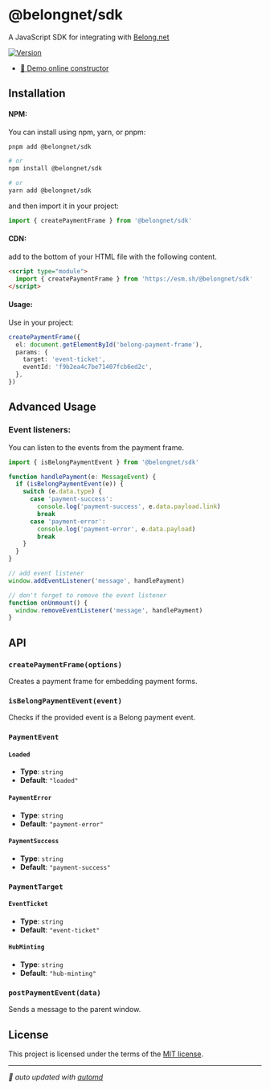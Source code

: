 # @belongnet/sdk

A JavaScript SDK for integrating with [Belong.net](https://belong.net)

[![Version](https://img.shields.io/npm/v/@belongnet/sdk)](https://www.npmjs.com/@belongnet/sdk)

- [👀 Demo online constructor](https://belongnet.github.io/sdk/) 

## Installation

#### NPM:

You can install using npm, yarn, or pnpm:

```bash
pnpm add @belongnet/sdk

# or
npm install @belongnet/sdk

# or
yarn add @belongnet/sdk
```

and then import it in your project:

```ts
import { createPaymentFrame } from '@belongnet/sdk'
```

#### CDN:

add to the bottom of your HTML file with the following content.

```html
<script type="module">
  import { createPaymentFrame } from 'https://esm.sh/@belongnet/sdk'
</script>
```

#### Usage:

Use in your project:

```ts
createPaymentFrame({
  el: document.getElementById('belong-payment-frame'),
  params: {
    target: 'event-ticket',
    eventId: 'f9b2ea4c7be71407fcb6ed2c',
  },
})
```

## Advanced Usage

### Event listeners:

You can listen to the events from the payment frame.

```ts
import { isBelongPaymentEvent } from '@belongnet/sdk'

function handlePayment(e: MessageEvent) {
  if (isBelongPaymentEvent(e)) {
    switch (e.data.type) {
      case 'payment-success':
        console.log('payment-success', e.data.payload.link)
        break
      case 'payment-error':
        console.log('payment-error', e.data.payload)
        break
    }
  }
}

// add event listener
window.addEventListener('message', handlePayment)

// don't forget to remove the event listener
function onUnmount() {
  window.removeEventListener('message', handlePayment)
}
```

## API

<!-- automd:jsdocs src="src/index" -->

### `createPaymentFrame(options)`

Creates a payment frame for embedding payment forms.

### `isBelongPaymentEvent(event)`

Checks if the provided event is a Belong payment event.

### `PaymentEvent`

#### `Loaded`

- **Type**: `string`
- **Default**: `"loaded"`

#### `PaymentError`

- **Type**: `string`
- **Default**: `"payment-error"`

#### `PaymentSuccess`

- **Type**: `string`
- **Default**: `"payment-success"`

### `PaymentTarget`

#### `EventTicket`

- **Type**: `string`
- **Default**: `"event-ticket"`

#### `HubMinting`

- **Type**: `string`
- **Default**: `"hub-minting"`

### `postPaymentEvent(data)`

Sends a message to the parent window.

<!-- /automd -->

## License

This project is licensed under the terms of the [MIT license](LICENSE).

<!-- automd:with-automd -->

---

_🤖 auto updated with [automd](https://automd.unjs.io)_

<!-- /automd -->
